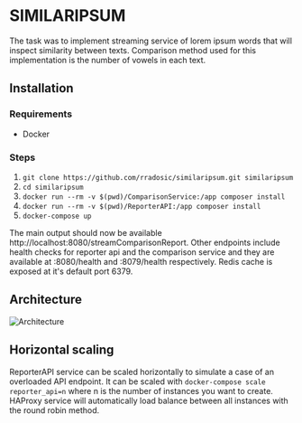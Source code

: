 
# SIMILARIPSUM

The task was to implement streaming service of lorem ipsum words that will inspect similarity
between texts. Comparison method used for this implementation is the number of vowels in each text.



## Installation
### Requirements

 - Docker

### Steps
 1. `git clone https://github.com/rradosic/similaripsum.git similaripsum`
 2. `cd similaripsum`
 3. `docker run --rm -v $(pwd)/ComparisonService:/app composer install`
 4. `docker run --rm -v $(pwd)/ReporterAPI:/app composer install`
 5. `docker-compose up`

 The main output should now be available http://localhost:8080/streamComparisonReport. Other endpoints include health checks for reporter api and the comparison service and they are available at :8080/health and :8079/health respectively. Redis cache is exposed at it's default port 6379.
 
 ## Architecture
 ![Architecture](https://i.ibb.co/C04n8Nt/Untitled-Document.png)

## Horizontal scaling
ReporterAPI service can be scaled horizontally to simulate a case of an overloaded API endpoint. It can be scaled with `docker-compose scale reporter_api=n` where n is the number of instances you want to create. HAProxy service will automatically load balance between all instances with the round robin method.
